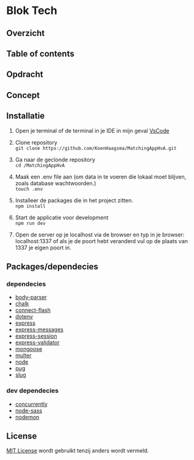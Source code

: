 # Blok Tech

## Overzicht

## Table of contents

## Opdracht

## Concept

## Installatie

1. Open je terminal of de terminal in je IDE in mijn geval [VsCode](https://github.com/KoenHaagsma/MatchingAppHvA/wiki/Text-editor)

2. Clone repository <br>
   `git clone https://github.com/KoenHaagsma/MatchingAppHvA.git`

3. Ga naar de geclonde repository <br>
   `cd /MatchingAppHvA`

4. Maak een .env file aan (om data in te voeren die lokaal moet blijven, zoals database wachtwoorden.) <br>
   `touch .env`

5. Installeer de packages die in het project zitten. <br>
   `npm install`

6. Start de applicatie voor development <br>
   `npm run dev`

7. Open de server op je localhost via de browser en typ in je browser: localhost:1337 of als je de poort hebt veranderd vul op de plaats van 1337 je eigen poort in.

## Packages/dependecies

### dependecies

-   [body-parser]()
-   [chalk]()
-   [connect-flash]()
-   [dotenv]()
-   [express]()
-   [express-messages]()
-   [express-session]()
-   [express-validator]()
-   [mongoose]()
-   [multer]()
-   [node]()
-   [pug]()
-   [slug]()

### dev dependecies

-   [concurrently]()
-   [node-sass]()
-   [nodemon]()

## License

[MIT License](https://github.com/KoenHaagsma/MatchingAppHvA/blob/main/LICENSE) wordt gebruikt tenzij anders wordt vermeld.
